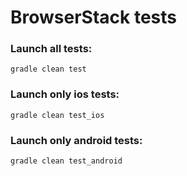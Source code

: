 # BrowserStack tests
### Launch all tests:
```
gradle clean test
```
### Launch only ios tests:
```
gradle clean test_ios
```
### Launch only android tests:
```
gradle clean test_android
```
